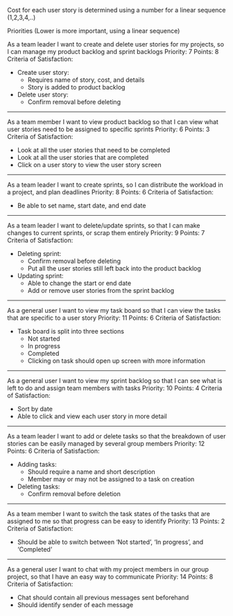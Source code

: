 Cost for each user story is determined using a number for a linear sequence (1,2,3,4,..)

Priorities (Lower is more important, using a linear sequence)

As a team leader I want to create and delete user stories for my projects, so I can manage my product backlog and sprint backlogs
Priority: 7 
Points: 8
Criteria of Satisfaction:
* Create user story:
  * Requires name of story, cost, and details
  * Story is added to product backlog
* Delete user story:
  * Confirm removal before deleting
---
As a team member I want to view product backlog so that I can view what user stories need to be assigned to specific sprints
Priority: 6
Points: 3
Criteria of Satisfaction:
* Look at all the user stories that need to be completed
* Look at all the user stories that are completed
* Click on a user story to view the user story screen
---
As a team leader I want to create sprints, so I can distribute the workload in a project, and plan deadlines
Priority: 8
Points: 6
Criteria of Satisfaction:
* Be able to set name, start date, and end date
---
As a team leader I want to delete/update sprints, so that I can make changes to current sprints, or scrap them entirely
Priority: 9
Points: 7
Criteria of Satisfaction:
* Deleting sprint:
  * Confirm removal before deleting
  * Put all the user stories still left back into the product backlog
* Updating sprint:
  * Able to change the start or end date
  * Add or remove user stories from the sprint backlog
---
As a general user I want to view my task board so that I can view the tasks that are specific to a user story
Priority: 11
Points: 6
Criteria of Satisfaction:
* Task board is split into three sections
  * Not started
  * In progress
  * Completed
  * Clicking on task should open up screen with more information
---
As a general user I want to view my sprint backlog so that I can see what is left to do and assign team members with tasks
Priority: 10
Points: 4
Criteria of Satisfaction:
* Sort by date
* Able to click and view each user story in more detail
---
As a team leader I want to add or delete tasks so that the breakdown of user stories can be easily managed by several group members
Priority: 12
Points: 6
Criteria of Satisfaction:
* Adding tasks:
  * Should require a name and short description
  * Member may or may not be assigned to a task on creation
* Deleting tasks:
  * Confirm removal before deletion
---
As a team member I want to switch the task states of the tasks that are assigned to me so that progress can be easy to identify
Priority: 13
Points: 2
Criteria of Satisfaction:
* Should be able to switch between ‘Not started’, ‘In progress’, and ‘Completed’
---
As a general user I want to chat with my project members in our group project, so that I have an easy way to communicate
Priority: 14
Points: 8
Criteria of Satisfaction:
* Chat should contain all previous messages sent beforehand
* Should identify sender of each message

